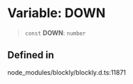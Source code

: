 # Variable: DOWN

> `const` **DOWN**: `number`

## Defined in

node_modules/blockly/blockly.d.ts:11871
